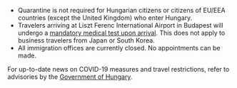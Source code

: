 - Quarantine is not required for Hungarian citizens or citizens of EU/EEA countries (except the United Kingdom) who enter Hungary.
- Travelers arriving at Liszt Ferenc International Airport in Budapest will undergo a [mandatory medical test upon arrival](https://newlandchase.com/wp-content/uploads/2020/06/29-June-PM-COVID19-Updates_Final.pdf). This does not apply to business travelers from Japan or South Korea.
- All immigration offices are currently closed. No appointments can be made.

For up-to-date news on COVID-19 measures and travel restrictions, refer to advisories by the [Government of Hungary](https://koronavirus.gov.hu/korlatozasok).
